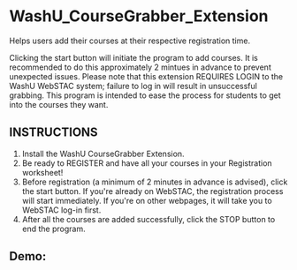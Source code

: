 # WashU_CourseGrabber_Extension

Helps users add their courses at their respective registration time. 

Clicking the start button will initiate the program to add courses. It is recommended to do this approximately 2 mintues in advance to prevent unexpected issues. Please note that this extension REQUIRES LOGIN to the WashU WebSTAC system; failure to log in will result in unsuccessful grabbing. This program is intended to ease the process for students to get into the courses they want. 

## INSTRUCTIONS

1) Install the WashU CourseGrabber Extension.
2) Be ready to REGISTER and have all your courses in your Registration worksheet!
4) Before registration (a minimum of 2 minutes in advance is advised), click the start button. If you're already on WebSTAC, the registration process will start immediately. If you're on other webpages, it will take you to WebSTAC log-in first.
5) After all the courses are added successfully, click the STOP button to end the program.

## Demo:

